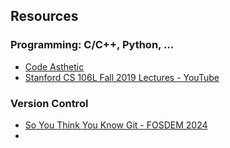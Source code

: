 ## Resources

### Programming: C/C++, Python, ...

- [Code Asthetic](https://www.youtube.com/watch?v=nuML9SmdbJ4&list=UULFaSCt8s_4nfkRglWCvNSDrg)
- [Stanford CS 106L Fall 2019 Lectures - YouTube](https://www.youtube.com/playlist?list=PLCgD3ws8aVdolCexlz8f3U-RROA0s5jWA)

### Version Control

- [So You Think You Know Git - FOSDEM 2024](https://www.youtube.com/watch?v=aolI_Rz0ZqY)
- 


